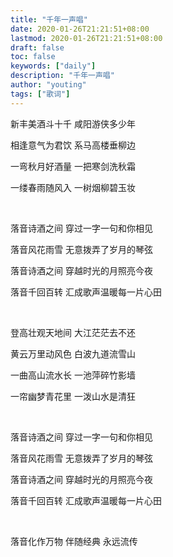 ```yaml
---
title: "千年一声唱"
date: 2020-01-26T21:21:51+08:00
lastmod: 2020-01-26T21:21:51+08:00
draft: false
toc: false
keywords: ["daily"]
description: "千年一声唱"
author: "youting"
tags: ["歌词"]
---
```


新丰美酒斗十千 咸阳游侠多少年

相逢意气为君饮 系马高楼垂柳边

一弯秋月好酒量 一把寒剑洗秋霜

一缕春雨随风入 一树烟柳碧玉妆

<br />

落音诗酒之间 穿过一字一句和你相见

落音风花雨雪 无意拨弄了岁月的琴弦

落音诗酒之间 穿越时光的月照亮今夜

落音千回百转 汇成歌声温暖每一片心田

<br />

登高壮观天地间 大江茫茫去不还

黄云万里动风色 白波九道流雪山

一曲高山流水长 一池萍碎竹影墙

一帘幽梦青花里 一泼山水是清狂

<br />

落音诗酒之间 穿过一字一句和你相见

落音风花雨雪 无意拨弄了岁月的琴弦

落音诗酒之间 穿越时光的月照亮今夜

落音千回百转 汇成歌声温暖每一片心田

<br />

落音化作万物 伴随经典 永远流传
